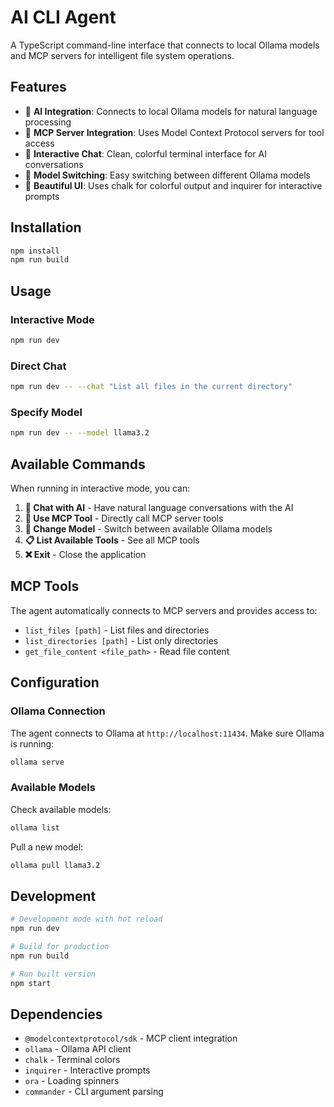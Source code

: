 # AI CLI Agent

A TypeScript command-line interface that connects to local Ollama models and MCP servers for intelligent file system operations.

## Features

- 🤖 **AI Integration**: Connects to local Ollama models for natural language processing
- 🔧 **MCP Server Integration**: Uses Model Context Protocol servers for tool access
- 💬 **Interactive Chat**: Clean, colorful terminal interface for AI conversations
- 🔄 **Model Switching**: Easy switching between different Ollama models
- 🎨 **Beautiful UI**: Uses chalk for colorful output and inquirer for interactive prompts

## Installation

```bash
npm install
npm run build
```

## Usage

### Interactive Mode
```bash
npm run dev
```

### Direct Chat
```bash
npm run dev -- --chat "List all files in the current directory"
```

### Specify Model
```bash
npm run dev -- --model llama3.2
```

## Available Commands

When running in interactive mode, you can:

1. **💬 Chat with AI** - Have natural language conversations with the AI
2. **🔧 Use MCP Tool** - Directly call MCP server tools
3. **🔄 Change Model** - Switch between available Ollama models
4. **📋 List Available Tools** - See all MCP tools
5. **❌ Exit** - Close the application

## MCP Tools

The agent automatically connects to MCP servers and provides access to:

- `list_files [path]` - List files and directories
- `list_directories [path]` - List only directories
- `get_file_content <file_path>` - Read file content

## Configuration

### Ollama Connection
The agent connects to Ollama at `http://localhost:11434`. Make sure Ollama is running:

```bash
ollama serve
```

### Available Models
Check available models:
```bash
ollama list
```

Pull a new model:
```bash
ollama pull llama3.2
```

## Development

```bash
# Development mode with hot reload
npm run dev

# Build for production
npm run build

# Run built version
npm start
```

## Dependencies

- `@modelcontextprotocol/sdk` - MCP client integration
- `ollama` - Ollama API client
- `chalk` - Terminal colors
- `inquirer` - Interactive prompts
- `ora` - Loading spinners
- `commander` - CLI argument parsing